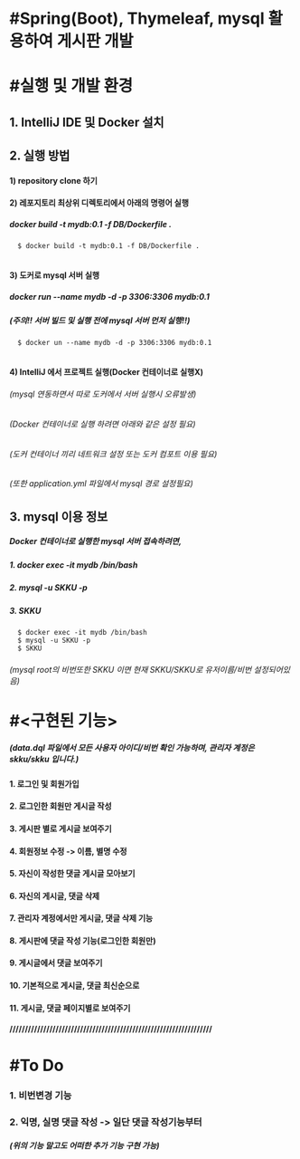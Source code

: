 # #Spring(Boot), Thymeleaf, mysql 활용하여 게시판 개발

# #실행  및 개발 환경

## 1. IntelliJ IDE 및 Docker 설치

## 2. 실행 방법
#### 1) repository clone 하기

#### 2) 레포지토리 최상위 디렉토리에서 아래의 명령어 실행
##### docker build -t mydb:0.1 -f DB/Dockerfile .
```shell
  $ docker build -t mydb:0.1 -f DB/Dockerfile .
  
```

#### 3) 도커로 mysql 서버 실행
##### docker run --name mydb -d -p 3306:3306 mydb:0.1
##### (주의!! 서버 빌드 및 실행 전에 mysql 서버 먼저 실행!!)
```shell
  $ docker un --name mydb -d -p 3306:3306 mydb:0.1
  
```
#### 4) IntelliJ 에서 프로젝트 실행(Docker 컨테이너로 실행X)
###### (mysql 연동하면서 따로 도커에서 서버 실행시 오류발생)
###### (Docker 컨테이너로 실행 하려면 아래와 같은 설정 필요)
###### (도커 컨테이너 끼리 네트워크 설정 또는 도커 컴포트 이용 필요) 
###### (또한 application.yml 파일에서 mysql 경로 설정필요)

## 3. mysql 이용 정보
##### Docker 컨테이너로 실행한 mysql 서버 접속하려면,
##### 1. docker exec -it mydb /bin/bash
##### 2. mysql -u SKKU -p
##### 3. SKKU
```shell
  $ docker exec -it mydb /bin/bash
  $ mysql -u SKKU -p
  $ SKKU
```
###### (mysql root의 비번또한 SKKU 이면 현재 SKKU/SKKU로 유저이름/비번 설정되어있음)

# #<구현된 기능>
##### (data.dql 파일에서 모든 사용자 아이디/비번 확인 가능하며, 관리자 계정은 skku/skku 입니다.)

#### 1. 로그인 및 회원가입
#### 2. 로그인한 회원만 게시글 작성 
#### 3. 게시판 별로 게시글 보여주기
#### 4. 회원정보 수정 -> 이름, 별명 수정
#### 5. 자신이 작성한 댓글 게시글 모아보기
#### 6. 자신의 게시글, 댓글 삭제
#### 7. 관리자 계정에서만 게시글, 댓글 삭제 기능
#### 8. 게시판에 댓글 작성 기능(로그인한 회원만)
#### 9. 게시글에서 댓글 보여주기
#### 10. 기본적으로 게시글, 댓글 최신순으로
#### 11. 게시글, 댓글 페이지별로 보여주기
#### //////////////////////////////////////////////////////////////////

# #To Do
### 1. 비번변경 기능
### 2. 익명, 실명 댓글 작성 -> 일단 댓글 작성기능부터

##### (위의 기능 말고도 어떠한 추가 기능 구현 가능)















